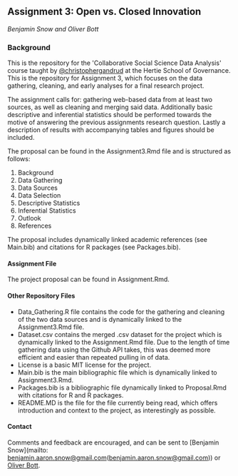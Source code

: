 ## Assignment 3: Open vs. Closed Innovation
*Benjamin Snow and Oliver Bott*

### Background

This is the repository for the 'Collaborative Social Science Data Analysis' course taught by [@christophergandrud](https://github.com/christophergandrud) at the Hertie School of Governance.  This is the repository for Assignment 3, which focuses on the data gathering, cleaning, and early analyses for a final research project.  

The assignment calls for: gathering web-based data from at least two sources, as well as cleaning and merging said data.  Additionally basic descriptive and inferential statistics should be performed towards the motive of answering the previous assignments research question. Lastly a description of results with accompanying tables and figures should be included.

The proposal can be found in the Assignment3.Rmd file and is structured as follows:

1. Background 
2. Data Gathering
3. Data Sources
4. Data Selection
5. Descriptive Statistics
6. Inferential Statistics
7. Outlook
8. References

The proposal includes dynamically linked academic references (see Main.bib) and citations for R packages (see Packages.bib).

#### Assignment File
The project proposal can be found in Assignment.Rmd.  

#### Other Repository Files
- Data_Gathering.R file contains the code for the gathering and cleaning of the two data sources and is dynamically linked to the Assignment3.Rmd file.
- Dataset.csv contains the merged .csv dataset for the project which is dynamically linked to the Assignment.Rmd file. Due to the length of time gathering data using the Github API takes, this was deemed more efficient and easier than repeated pulling in of data.
- License is a basic MIT license for the project.
- Main.bib is the main bibliographic file which is dynamically linked to Assignment3.Rmd.
- Packages.bib is a bibliographic file dynamically linked to Proposal.Rmd with citations for R and R packages.
- README.MD is the file for the file currently being read, which offers introduction and context to the project, as interestingly as possible.


#### Contact
Comments and feedback are encouraged, and can be sent to [Benjamin Snow](mailto: benjamin.aaron.snow@gmail.com(benjamin.aaron.snow@gmail.com)) or [Oliver Bott](mailto:o.bott@mpp.hertie-school.org(o.bott@mpp.hertie-school.org)).
